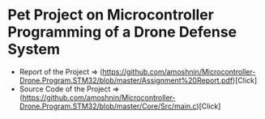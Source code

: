 # Pet Project on Microcontroller Programming of a Drone Defense System

- Report of the Project => (https://github.com/amoshnin/Microcontroller-Drone.Program.STM32/blob/master/Assignment%20Report.pdf)[Click]
- Source Code of the Project => (https://github.com/amoshnin/Microcontroller-Drone.Program.STM32/blob/master/Core/Src/main.c)[Click]
